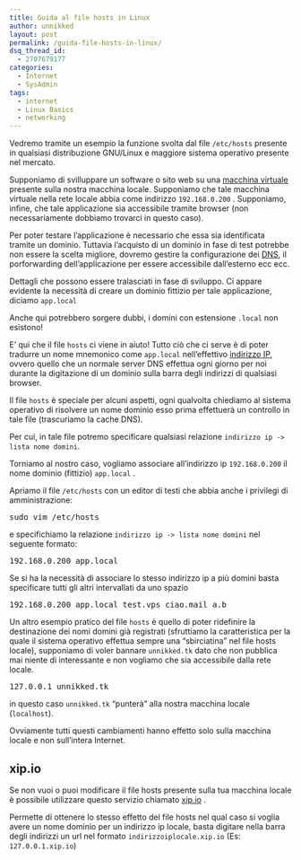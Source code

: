 ```yaml
---
title: Guida al file hosts in Linux
author: unnikked
layout: post
permalink: /guida-file-hosts-in-linux/
dsq_thread_id:
  - 2707679177
categories:
  - Internet
  - SysAdmin
tags:
  - internet
  - Linux Basics
  - networking
---
```


Vedremo tramite un esempio la funzione svolta dal file `/etc/hosts` presente in qualsiasi distribuzione GNU/Linux e maggiore sistema operativo presente nel mercato. 

Supponiamo di svilluppare un software o sito web su una <a href="/tag/virtualbox/" title="Articoli relativi a VirtualBox" target="_blank">macchina virtuale</a> presente sulla nostra macchina locale. Supponiamo che tale macchina virtuale nella rete locale abbia come indirizzo `192.168.0.200` . Supponiamo, infine, che tale applicazione sia accessibile tramite browser (non necessariamente dobbiamo trovarci in questo caso). 

Per poter testare l&#8217;applicazione è necessario che essa sia identificata tramite un dominio. Tuttavia l&#8217;acquisto di un dominio in fase di test potrebbe non essere la scelta migliore, dovremo gestire la configurazione dei <a href="http://it.wikipedia.org/wiki/Domain_Name_System" title="DNS - Wikipedia" target="_blank">DNS</a>, il porforwarding dell&#8217;applicazione per essere accessibile dall&#8217;esterno ecc ecc. 

Dettagli che possono essere tralasciati in fase di sviluppo. Ci appare evidente la necessità di creare un dominio fittizio per tale applicazione, diciamo `app.local`

Anche qui potrebbero sorgere dubbi, i domini con estensione `.local` non esistono! 

E&#8217; qui che il file `hosts` ci viene in aiuto! Tutto ciò che ci serve è di poter tradurre un nome mnemonico come `app.local` nell&#8217;effettivo <a href="http://it.wikipedia.org/wiki/Indirizzo_IP" title="Indirizzo IP - Wikipedia" target="_blank">indirizzo IP</a>, ovvero quello che un normale server DNS effettua ogni giorno per noi durante la digitazione di un dominio sulla barra degli indirizzi di qualsiasi browser. 

Il file `hosts` è speciale per alcuni aspetti, ogni qualvolta chiediamo al sistema operativo di risolvere un nome dominio esso prima effettuerà un controllo in tale file (trascuriamo la cache DNS). 

Per cui, in tale file potremo specificare qualsiasi relazione `indirizzo ip -> lista nome domini`.

Torniamo al nostro caso, vogliamo associare all&#8217;indirizzo ip `192.168.0.200` il nome dominio (fittizio) `app.local` .

Apriamo il file `/etc/hosts` con un editor di testi che abbia anche i privilegi di amministrazione:

<pre class="lang:sh decode:true " >sudo vim /etc/hosts</pre>

e specifichiamo la relazione `indirizzo ip -> lista nome domini` nel seguente formato:

<pre class="lang:sh decode:true " >192.168.0.200 app.local</pre>

Se si ha la necessità di associare lo stesso indirizzo ip a più domini basta specificare tutti gli altri intervallati da uno spazio

<pre class="lang:sh decode:true " >192.168.0.200 app.local test.vps ciao.mail a.b</pre>

Un altro esempio pratico del file `hosts` è quello di poter ridefinire la destinazione dei nomi domini già registrati (sfruttiamo la caratteristica per la quale il sistema operativo effettua sempre una &#8220;sbirciatina&#8221; nel file hosts locale), supponiamo di voler bannare `unnikked.tk` dato che non pubblica mai niente di interessante e non vogliamo che sia accessibile dalla rete locale. 

<pre class="lang:sh decode:true " >127.0.0.1 unnikked.tk</pre>

in questo caso `unnikked.tk` &#8220;punterà&#8221; alla nostra macchina locale (`localhost`). 

Ovviamente tutti questi cambiamenti hanno effetto solo sulla macchina locale e non sull&#8217;intera Internet. 

## xip.io

Se non vuoi o puoi modificare il file hosts presente sulla tua macchina locale è possibile utilizzare questo servizio chiamato <a href="xip.io" title="wildcard DNS for everyone" target="_blank">xip.io</a> .

Permette di ottenere lo stesso effetto del file hosts nel qual caso si voglia avere un nome dominio per un indirizzo ip locale, basta digitare nella barra degli indirizzi un url nel formato `indirizzoiplocale.xip.io` (Es: `127.0.0.1.xip.io`)

